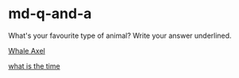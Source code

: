 # md-q-and-a


What's your favourite type of animal?
Write your answer underlined.

<u>Whale Axel</u>

<u>what is the time</u>
